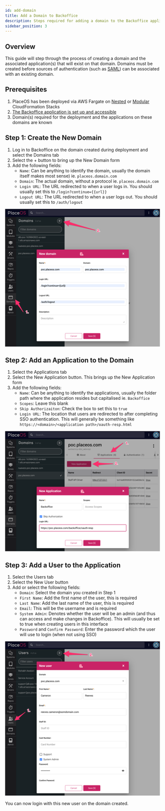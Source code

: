 ```yaml
---
id: add-domain
title: Add a Domain to Backoffice
description: Steps required for adding a domain to the Backoffice application
sidebar_position: 3
---
```


## Overview

This guide will step through the process of creating a domain and the associated application(s) that will exist on that domain. Domains must be created before sources of authentication (such as [SAML](configure-saml.md)) can be associated with an existing domain.

## Prerequisites
1. PlaceOS has been deployed via AWS Fargate on [Nested](fargate-nested.md) or [Modular](fargate-nested.md) CloudFormation Stacks
2. [The Backoffice application is set up and accessible](fargate-nested.md#Accessing-backoffice)
3. Domain(s) required for the deployment and the applications on these domains are known

## Step 1: Create the New Domain

1. Log in to Backoffice on the domain created during deployment and select the Domains tab
2. Select the + button to bring up the New Domain form
3. Add the following fields:
   - `Name`: Can be anything to identify the domain, usually the domain itself makes most sense) ie. `placeos.domain.com`
   - `Domain`: The actual domain, without a protocol ie. `placeos.domain.com`
   - `Login URL`: The URL redirected to when a user logs in. You should usually set this to `/login?continue={{url}}`
   - `Logout URL`: The URL redirected to when a user logs out. You should usually set this to `/auth/logout`


![Add Domain](./assets/add_domain.png)

## Step 2: Add an Application to the Domain

1. Select the Applications tab
2. Select the New Application button. This brings up the New Application form
3. Add the following fields:
   - `Name`: Can be anything to identify the applications, usually the folder path where the application resides but capitalised ie. `Backoffice`
   - `Scopes`: Leave this blank
   - `Skip Authorizaiton`: Check the box to set this to `true`
   - `Login URL`: The location that users are redirected to after completing SSO authentication. This will generally be something like `https://<domain>/<application path>/oauth-resp.html`

![Add Application](./assets/add_application.png)

## Step 3: Add a User to the Application

1. Select the Users tab
2. Select the New User button
3. Add or select the following fields:
   - `Domain`: Select the domain you created in Step 1
   - `First Name`: Add the first name of the user, this is required
   - `Last Name`: Add the last name of the user, this is required
   - `Email`: This will be the username and is required
   - `System Admin`: Denotes whether the user will be an admin (and thus can access and make changes in Backoffice). This will usually be set to true when creating users in this interface
   - `Password` and `Confirm Password`: Enter the password which the user will use to login (when not using SSO)

![Add Domain](./assets/add_user.png)

You can now login with this new user on the domain created.